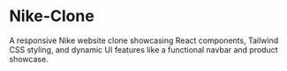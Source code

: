 # Nike-Clone
A responsive Nike website clone showcasing React components, Tailwind CSS styling, and dynamic UI features like a functional navbar and product showcase.
